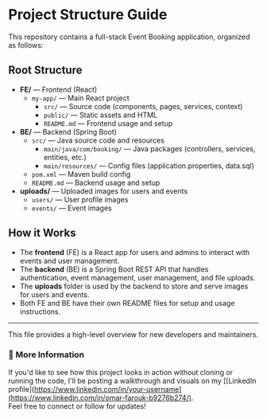 # Project Structure Guide

This repository contains a full-stack Event Booking application, organized as follows:

## Root Structure

- **FE/** — Frontend (React)
  - `my-app/` — Main React project
    - `src/` — Source code (components, pages, services, context)
    - `public/` — Static assets and HTML
    - `README.md` — Frontend usage and setup
- **BE/** — Backend (Spring Boot)
  - `src/` — Java source code and resources
    - `main/java/com/booking/` — Java packages (controllers, services, entities, etc.)
    - `main/resources/` — Config files (application.properties, data.sql)
  - `pom.xml` — Maven build config
  - `README.md` — Backend usage and setup
- **uploads/** — Uploaded images for users and events
  - `users/` — User profile images
  - `events/` — Event images

## How it Works
- The **frontend** (FE) is a React app for users and admins to interact with events and user management.
- The **backend** (BE) is a Spring Boot REST API that handles authentication, event management, user management, and file uploads.
- The **uploads** folder is used by the backend to store and serve images for users and events.
- Both FE and BE have their own README files for setup and usage instructions.

---

This file provides a high-level overview for new developers and maintainers.

### 🔗 More Information

If you'd like to see how this project looks in action without cloning or running the code, I'll be posting a walkthrough and visuals on my [[LinkedIn profile](https://www.linkedin.com/in/your-username](https://www.linkedin.com/in/omar-farouk-b9276b274/).  
Feel free to connect or follow for updates!
